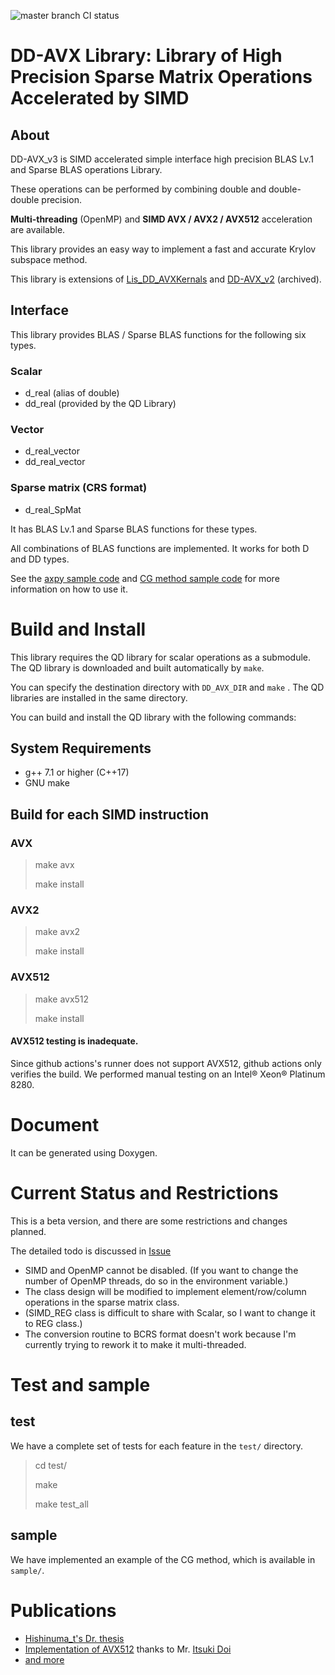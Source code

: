 ![master branch CI status](https://github.com/t-hishinuma/DD-AVX_v3/workflows/C/C++%20CI/badge.svg)

# DD-AVX Library: Library of High Precision Sparse Matrix Operations Accelerated by SIMD

## About
DD-AVX_v3 is SIMD accelerated simple interface high precision BLAS Lv.1 and Sparse BLAS operations Library.

These operations can be performed by combining double and double-double precision.

**Multi-threading** (OpenMP) and **SIMD AVX / AVX2 / AVX512** acceleration are available.

This library provides an easy way to implement a fast and accurate Krylov subspace method.


This library is extensions of 
[Lis_DD_AVXKernals](https://github.com/t-hishinuma/Lis_DD_AVXkernels) and 
[DD-AVX_v2](https://github.com/t-hishinuma/DD-AVX_v2) (archived).

## Interface
This library provides BLAS / Sparse BLAS functions for the following six types.

### Scalar
* d_real (alias of double)
* dd_real (provided by the QD Library)
### Vector
* d_real_vector
* dd_real_vector
### Sparse matrix (CRS format)
* d_real_SpMat

It has BLAS Lv.1 and Sparse BLAS functions for these types.

All combinations of BLAS functions are implemented.
It works for both D and DD types.

See the [axpy sample code](https://github.com/t-hishinuma/DD-AVX_v3/blob/master/test/vector_blas/axpy.cpp) and 
[CG method sample code](https://github.com/t-hishinuma/DD-AVX_v3/blob/master/sample/cg.cpp) 
for more information on how to use it.

# Build and Install
This library requires the QD library for scalar operations as a submodule.
The QD library is downloaded and built automatically by `make`.

You can specify the destination directory with `DD_AVX_DIR` and `make` .
The QD libraries are installed in the same directory.

You can build and install the QD library with the following commands:

## System Requirements
* g++ 7.1 or higher (C++17)
* GNU make

## Build for each SIMD instruction
### AVX
> make avx
> 
> make install

### AVX2
> make avx2
> 
> make install

### AVX512
> make avx512
> 
> make install

#### AVX512 testing is inadequate.
Since github actions's runner does not support AVX512, github actions only verifies the build.
We performed manual testing on an Intel® Xeon® Platinum 8280.


# Document
It can be generated using Doxygen.

# Current Status and Restrictions
This is a beta version, and there are some restrictions and changes planned.

The detailed todo is discussed in [Issue](https://github.com/t-hishinuma/DD-AVX_v3/issues)

* SIMD and OpenMP cannot be disabled. (If you want to change the number of OpenMP threads, do so in the environment variable.)
* The class design will be modified to implement element/row/column operations in the sparse matrix class.
* (SIMD_REG class is difficult to share with Scalar, so I want to change it to REG class.)
* The conversion routine to BCRS format doesn't work because I'm currently trying to rework it to make it multi-threaded.


# Test and sample
## test
We have a complete set of tests for each feature in the `test/` directory. 

> cd test/
> 
> make
> 
> make test_all

## sample
We have implemented an example of the CG method, which is available in `sample/`.

# Publications
- [Hishinuma_t's Dr. thesis](https://hishinuma-t.dev/papers/dr_thesis/)
- [Implementation of AVX512](https://hishinuma-t.dev/papers/wo_review/jsiam_os2020_doi/) thanks to Mr. [Itsuki Doi](https://github.com/doi-master)
- [and more](https://hishinuma-t.dev/papers/list/)
